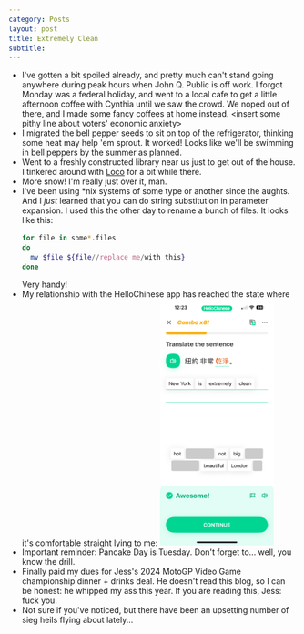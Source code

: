 ```yaml
---
category: Posts
layout: post
title: Extremely Clean
subtitle: 
---
```

- I've gotten a bit spoiled already, and pretty much can't stand going anywhere
  during peak hours when John Q. Public is off work. I forgot Monday was a
  federal holiday, and went to a local cafe to get a little afternoon coffee
  with Cynthia until we saw the crowd. We noped out of there, and I made some
  fancy coffees at home instead. <insert some pithy line about voters' economic
  anxiety>
- I migrated the bell pepper seeds to sit on top of the refrigerator, thinking
  some heat may help 'em sprout. It worked! Looks like we'll be swimming in
  bell peppers by the summer as planned.
- Went to a freshly constructed library near us just to get out of the house. I
  tinkered around with [Loco](https://loco.rs/) for a bit while there. 
- More snow! I'm really just over it, man. 
- I've been using *nix systems of some type or another since the aughts. And I
  *just* learned that you can do string substitution in parameter expansion. I
  used this the other day to rename a bunch of files. It looks like this:
  ```bash
  for file in some*.files
  do
    mv $file ${file//replace_me/with_this}
  done
  ```
  Very handy!
- My relationship with the HelloChinese app has reached the state where it's comfortable straight lying to me:
  <img class="mx-auto" src="/assets/images/articles/hello-chinese-clean-new-york.png" width=200 />
- Important reminder: Pancake Day is Tuesday. Don't forget to... well, you know the drill.
- Finally paid my dues for Jess's 2024 MotoGP Video Game championship dinner +
  drinks deal. He doesn't read this blog, so I can be honest: he whipped my ass
  this year. If you are reading this, Jess: fuck you. 
- Not sure if you've noticed, but there have been an upsetting number of sieg heils flying about lately...
